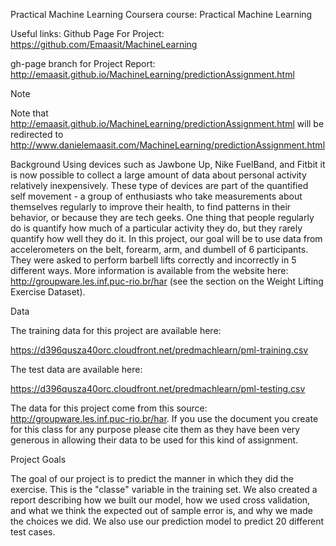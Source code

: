 Practical Machine Learning
Coursera course: Practical Machine Learning

Useful links:
Github Page For Project: https://github.com/Emaasit/MachineLearning

gh-page branch for Project Report: http://emaasit.github.io/MachineLearning/predictionAssignment.html

Note

Note that http://emaasit.github.io/MachineLearning/predictionAssignment.html will be redirected to http://www.danielemaasit.com/MachineLearning/predictionAssignment.html

Background
Using devices such as Jawbone Up, Nike FuelBand, and Fitbit it is now possible to collect a large amount of data about personal activity relatively inexpensively. These type of devices are part of the quantified self movement - a group of enthusiasts who take measurements about themselves regularly to improve their health, to find patterns in their behavior, or because they are tech geeks. One thing that people regularly do is quantify how much of a particular activity they do, but they rarely quantify how well they do it. In this project, our goal will be to use data from accelerometers on the belt, forearm, arm, and dumbell of 6 participants. They were asked to perform barbell lifts correctly and incorrectly in 5 different ways. More information is available from the website here: http://groupware.les.inf.puc-rio.br/har (see the section on the Weight Lifting Exercise Dataset).

Data

The training data for this project are available here:

https://d396qusza40orc.cloudfront.net/predmachlearn/pml-training.csv

The test data are available here:

https://d396qusza40orc.cloudfront.net/predmachlearn/pml-testing.csv

The data for this project come from this source: http://groupware.les.inf.puc-rio.br/har. If you use the document you create for this class for any purpose please cite them as they have been very generous in allowing their data to be used for this kind of assignment.

Project Goals

The goal of our project is to predict the manner in which they did the exercise. This is the "classe" variable in the training set. We also created a report describing how we built our model, how we used cross validation, and what we think the expected out of sample error is, and why we made the choices we did. We also use our prediction model to predict 20 different test cases.

